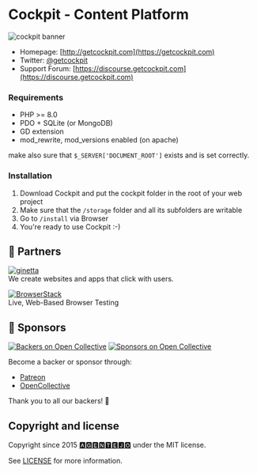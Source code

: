 # Cockpit - Content Platform


![cockpit banner](https://user-images.githubusercontent.com/321047/181301003-18b6987a-4d09-419a-8043-c6374c9d0208.png)


* Homepage: [http://getcockpit.com](https://getcockpit.com)
* Twitter: [@getcockpit](http://twitter.com/getcockpit)
* Support Forum: [https://discourse.getcockpit.com](https://discourse.getcockpit.com)


### Requirements

* PHP >= 8.0
* PDO + SQLite (or MongoDB)
* GD extension
* mod_rewrite, mod_versions enabled (on apache)

make also sure that <code>$_SERVER['DOCUMENT_ROOT']</code> exists and is set correctly.


### Installation

1. Download Cockpit and put the cockpit folder in the root of your web project
2. Make sure that the `/storage` folder and all its subfolders are writable
3. Go to `/install` via Browser
4. You're ready to use Cockpit :-)


## 💐 Partners

[![ginetta](https://user-images.githubusercontent.com/321047/132780497-37da444d-d910-4433-a92a-d7629f3a4405.png)](https://www.ginetta.net)<br>
We create websites and apps that click with users.


[![BrowserStack](https://user-images.githubusercontent.com/355427/27389060-9f716c82-569d-11e7-923c-bd5fe7f1c55a.png)](https://www.browserstack.com)<br>
Live, Web-Based Browser Testing


## 💐 Sponsors

[![Backers on Open Collective](https://opencollective.com/cockpit/backers/badge.svg)](#backers) [![Sponsors on Open Collective](https://opencollective.com/cockpit/sponsors/badge.svg)](#sponsors)

Become a backer or sponsor through:

- [Patreon](https://www.patreon.com/aheinze)
- [OpenCollective](https://opencollective.com/cockpit#backer)

Thank you to all our backers! 🙏


## Copyright and license

Copyright since 2015 [🅰🅶🅴🅽🆃🅴🅹🅾](https://agentejo.com) under the MIT license.

See [LICENSE](LICENSE) for more information.
